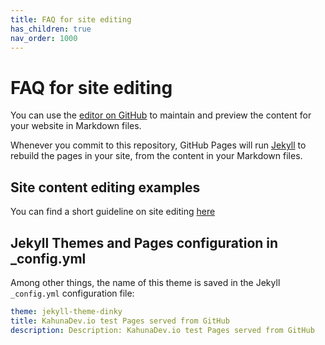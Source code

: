 ```yaml
---
title: FAQ for site editing 
has_children: true
nav_order: 1000
---
```


# FAQ for site editing 

You can use the [editor on GitHub](https://github.com/KahunaDev/kahunadev.github.io/edit/main/docs/index.md) to maintain and preview the content for your website in Markdown files.

Whenever you commit to this repository, GitHub Pages will run [Jekyll](https://jekyllrb.com/) to rebuild the pages in your site, from the content in your Markdown files.

## Site content editing examples

You can find a short guideline on site editing [here](./site/editing/TextEditingGuidelines.md)


## Jekyll Themes and Pages configuration in _config.yml
Among other things, the name of this theme is saved in the Jekyll `_config.yml` configuration file:
````yml
theme: jekyll-theme-dinky
title: KahunaDev.io test Pages served from GitHub
description: Description: KahunaDev.io test Pages served from GitHub
````

